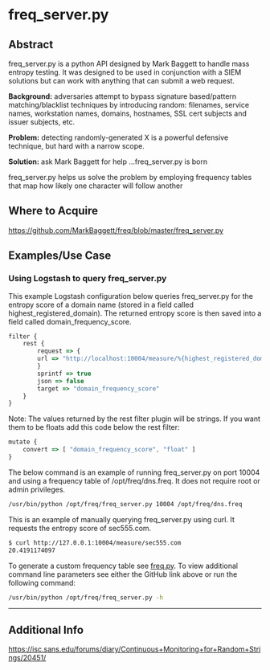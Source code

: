 freq_server.py
========

Abstract
--------

freq_server.py is a python API designed by Mark Baggett to handle mass entropy testing. It was designed to be used in conjunction with a SIEM solutions but can work with anything that can submit a web request.

**Background:** adversaries attempt to bypass signature based/pattern matching/blacklist techniques by introducing random: filenames, service names, workstation names, domains, hostnames, SSL cert subjects and issuer subjects, etc.

**Problem:** detecting randomly-generated X is a powerful defensive technique, but hard with a narrow scope.

**Solution:** ask Mark Baggett for help ...freq_server.py is born

freq_server.py helps us solve the problem by employing frequency tables that map how likely one character will follow another

Where to Acquire
---------

https://github.com/MarkBaggett/freq/blob/master/freq_server.py


Examples/Use Case
---------

### Using Logstash to query freq_server.py

This example Logstash configuration below queries freq_server.py for the entropy score of a domain name (stored in a field called highest_registered_domain). The returned entropy score is then saved into a field called domain_frequency_score.
```javascript
filter {
    rest {
        request => {
        url => "http://localhost:10004/measure/%{highest_registered_domain}"
        }
        sprintf => true
        json => false
        target => "domain_frequency_score"
    }
}
```
Note: The values returned by the rest filter plugin will be strings. If you want them to be floats add this code below the rest filter:
```javascript
mutate {
    convert => [ "domain_frequency_score", "float" ]
}
```

The below command is an example of running freq_server.py on port 10004 and using a frequency table of /opt/freq/dns.freq. It does not require root or admin privileges.
```bash
/usr/bin/python /opt/freq/freq_server.py 10004 /opt/freq/dns.freq
```

This is an example of manually querying freq_server.py using curl. It requests the entropy score of sec555.com.
```bash
$ curl http://127.0.0.1:10004/measure/sec555.com
20.4191174097
```

To generate a custom frequency table see [freq.py](/Tools/freq.py.md). To view additional command line parameters see either the GitHub link above or run the following command:

```bash
/usr/bin/python /opt/freq/freq_server.py -h
```

---

Additional Info
--------------

https://isc.sans.edu/forums/diary/Continuous+Monitoring+for+Random+Strings/20451/

